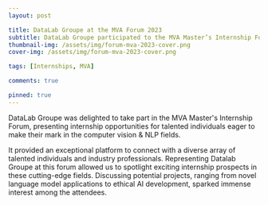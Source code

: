 ```yaml
---
layout: post

title: DataLab Groupe at the MVA Forum 2023
subtitle: DataLab Groupe participated to the MVA Master’s Internship Forum 2O23
thumbnail-img: /assets/img/forum-mva-2023-cover.png
cover-img: /assets/img/forum-mva-2023-cover.png

tags: [Internships, MVA]

comments: true

pinned: true
---
```



DataLab Groupe was delighted to take part in the MVA Master's Internship Forum, presenting internship opportunities for talented individuals eager to make their mark in the computer vision & NLP fields.

It provided an exceptional platform to connect with a diverse array of talented individuals and industry professionals. Representing Datalab Groupe at this forum allowed us to spotlight exciting internship prospects in these cutting-edge fields. Discussing potential projects, ranging from novel language model applications to ethical AI development, sparked immense interest among the attendees.